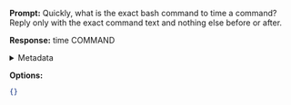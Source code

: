 **Prompt:**
Quickly, what is the exact bash command to time a command?
Reply only with the exact command text and nothing else before or after.

**Response:**
time COMMAND

<details><summary>Metadata</summary>

- Duration: 757 ms
- Datetime: 2023-07-13T18:10:54.629950
- Model: gpt-3.5-turbo-0613

</details>

**Options:**
```json
{}
```

